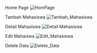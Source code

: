 Home Page
![HomPage](https://github.com/user-attachments/assets/34a9a6f0-4d01-4450-85f0-b1fd6e64cb28)

Tambah Mahasiswa
![Tambah_Mahasiswa](https://github.com/user-attachments/assets/449ca743-68dc-4f68-a8e7-66536280ddad)

Detail Mahasiswa
![Detail Mahasiswa](https://github.com/user-attachments/assets/ed4a2875-bce7-4b22-927e-fba633a76ac9)

Edit Mahaiswa
![Edit_Mahasiswa](https://github.com/user-attachments/assets/acab51c9-fa34-48fe-af73-639e2d7d8fbb)

Delete Data
![Delete_Data](https://github.com/user-attachments/assets/914b8b6c-5a82-49bb-89c0-1be06b4ca7f3)

